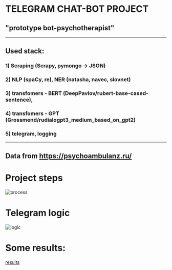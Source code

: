 # TELEGRAM CHAT-BOT PROJECT
## "prototype **bot-psychotherapist**"
--------------------------------------
## Used stack: 
### 1) Scraping (Scrapy, pymongo -> JSON)
### 2) NLP (spaCy, re), NER (natasha, navec, slovnet)
### 3) transfomers - BERT (DeepPavlov/rubert-base-cased-sentence),
### 4) transfomers - GPT (Grossmend/rudialogpt3_medium_based_on_gpt2)
### 5) telegram, logging
----------------------------------------------
## Data from  **https://psychoambulanz.ru/**
# Project steps
![process](process.png)
# Telegram logic
![logic](bot_logic.png)
# Some results:
[results](https://github.com/ZavrazhinMA/Portfolio_DS/tree/main/NLP_CHAT_BOT/results)
